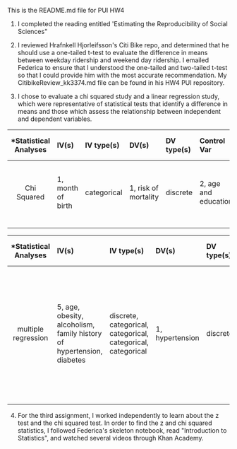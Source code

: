 This is the README.md file for PUI HW4

1. I completed the reading entitled 'Estimating the Reproducibility of Social Sciences"

2. I reviewed Hrafnkell Hjorleifsson's Citi Bike repo, and determined that he should use a one-tailed t-test to evaluate 
the difference in means between weekday ridership and weekend day ridership. I emailed Federica to ensure that I understood
the one-tailed and two-tailed t-test so that I could provide him with the most accurate recommendation. My CitibikeReview_kk3374.md file can be found in his HW4 PUI repository. 

3. I chose to evaluate a chi squared study and a linear regression study, which were representative of statistical tests
that identify a difference in means and those which assess the relationship between independent and dependent variables. 

| *Statistical Analyses	|  IV(s)  |  IV type(s) |  DV(s)  |  DV type(s)  |  Control Var | Control Var type  | Question to be answered | _H0_ | alpha | link to paper **| 
|:----------:|:----------|:------------|:-------------|:-------------|:------------|:------------- |:------------------|:----:|:-------:|:-------|
Chi Squared	| 1, month of birth | categorical | 1, risk of mortality | discrete | 2, age and education | categorical | 	is there a relation between month of birth and mortality risk? | risk of mortality is the same regardless of birth month | 0.001 | [Birth Year as Predictor of Age at Death](http://journals.plos.org/plosone/article?id=10.1371/journal.pone.0056425) |
  |||||||||

| *Statistical Analyses	|  IV(s)  |  IV type(s) |  DV(s)  |  DV type(s)  |  Control Var | Control Var type  | Question to be answered | _H0_ | alpha | link to paper **| 
|:----------:|:----------|:------------|:-------------|:-------------|:------------|:------------- |:------------------|:----:|:-------:|:-------|
multiple regression	| 5, age, obesity, alcoholism, family history of hypertension, diabetes | discrete, categorical, categorical, categorical, categorical | 1, hypertension | discrete | unknown | unknown | is there a relation between month of birth and mortality risk? | socio-demographic and clinical attributes do not affect the prevalence of hypertension amont adults in the indigenous village of Jaguapiru, Brazil | 0.001 | [Socio-economic and Clinical Factors that Affect Prevalence of Hypertension, Jaguapiru, Brazil](http://journals.plos.org/plosone/article?id=10.1371/journal.pone.0086278) |
  |||||||||

4. For the third assignment, I worked independently to learn about the z test and the chi squared test. In order to find the z and chi squared statistics, I followed Federica's skeleton notebook, read "Introduction to Statistics", and watched several videos through Khan Academy. 
